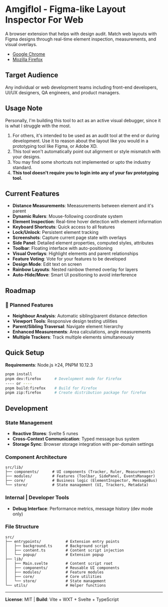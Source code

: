 # Amgiflol - Figma-like Layout Inspector For Web

A browser extension that helps with design audit. Match web layouts with Figma designs through real-time element inspection, measurements, and visual overlays.

- [Google Chrome](https://chromewebstore.google.com/detail/amgiflol/kpkpcekkflbmmmhjlnkbkfkdjfjnnonl/)
- [Mozilla Firefox](https://addons.mozilla.org/en-US/firefox/addon/amgiflol/)

## Target Audience

Any individual or web development teams including front-end developers, UI/UX designers, QA engineers, and product managers.

## Usage Note

Personally, I'm building this tool to act as an active visual debugger, since it is what I struggle with the most.

1. For others, it's intended to be used as an audit tool at the end or during development. Use it to reason about the layout like you would in a prototyping tool like Figma, or Adobe XD.
2. This tool won't automatically point out alignment or style mismatch with your designs.
3. You may find some shortcuts not implemented or upto the industry standard.
4. **This tool doesn't require you to login into any of your fav prototyping tool.**

## Current Features

- **Distance Measurements**: Meeasurements between element and it's parent
- **Dynamic Rulers**: Mouse-following coordinate system
- **Element Inspection**: Real-time hover detection with element information
- **Keyboard Shortcuts**: Quick access to all features
- **Lock/Unlock**: Persistent element tracking
- **Screenshots**: Capture current page state with overlays
- **Side Panel**: Detailed element properties, computed styles, attributes
- **Toolbar**: Floating interface with auto-positioning
- **Visual Overlays**: Highlight elements and parent relationships
- **Feature Voting**: Vote for your features to be developed
- **Design Mode**: Edit text on screen
- **Rainbow Layouts**: Nested rainbow themed overlay for layers
- **Auto-Hide/Move**: Smart UI positioning to avoid interference

## Roadmap

### 🚀 Planned Features

- **Neighbour Analysis**: Automatic sibling/parent distance detection
- **Viewport Tools**: Responsive design testing utilities
- **Parent/Sibling Traversal**: Navigate element hierarchy
- **Enhanced Measurements**: Area calculations, angle measurements
- **Multiple Trackers**: Track multiple elements simultaneously

## Quick Setup

**Requirements**: Node.js ≥24, PNPM 10.12.3

```bash
pnpm install
pnpm dev:firefox      # Development mode for Firefox
---- or ----
pnpm build:firefox    # Build for Firefox
pnpm zip:firefox      # Create distribution package for firefox
```

## Development

### State Management

- **Reactive Stores**: Svelte 5 runes
- **Cross-Context Communication**: Typed message bus system
- **Storage Sync**: Browser storage integration with per-domain settings

### Component Architecture

```
src/lib/
├── components/      # UI components (Tracker, Ruler, Measurements)
├── modules/         # Features (Toolbar, SidePanel, EventsManager)
├── core/            # Business logic (ElementInspector, MessageBus)
└── store/           # State management (UI, Trackers, Metadata)
```

### Internal | Developer Tools

- **Debug Interface**: Performance metrics, message history (dev mode only)

### File Structure

```
src/
├── entrypoints/           # Extension entry points
│   ├── background.ts      # Background script
│   ├── content.ts         # Content script injection
│   └── popup/             # Extension popup
├── lib/
│   ├── Main.svelte        # Content script root
│   ├── components/        # Reusable UI components
│   ├── modules/           # Feature modules
│   ├── core/              # Core utilities
│   └── store/             # State management
└── utils/                 # Helper functions
```

---

**License**: MIT | **Build**: Vite + WXT + Svelte + TypeScript
